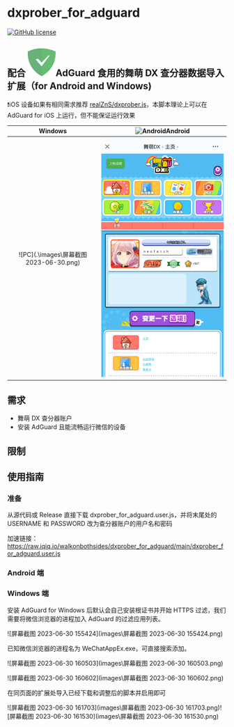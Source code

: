 # dxprober_for_adguard
[![GitHub license](https://img.shields.io/github/license/walkonbothsides/dxprober_for_adguard.svg?style=flat-square&label=License&color=00ADD8&logo=github)](https://github.com/walkonbothsides/dxprober_for_adguard/)
## 配合 ![32](.\images\32.svg)AdGuard 食用的舞萌 DX 查分器数据导入扩展（for Android and Windows) 
❗iOS 设备如果有相同需求推荐 [realZnS/dxprober.js](https://github.com/realZnS/dxprober.js)，本脚本理论上可以在 AdGuard for iOS 上运行，但不能保证运行效果

|Windows|![Android](https://upload.wikimedia.org/wikipedia/commons/thumb/d/d7/Android_robot.svg/20px-Android_robot.svg.png)Android|
| :-----------: | :-----------: |
|![PC](.\images\屏幕截图 2023-06-30.png)|![Phone](.\images\Screenshot_2023-06-30.jpg)|


## 需求

- 舞萌 DX 查分器账户
- 安装 AdGuard 且能流畅运行微信的设备

## 限制

## 使用指南

### 准备

从源代码或 Release 直接下载 dxprober_for_adguard.user.js，并将末尾处的 USERNAME 和 PASSWORD 改为查分器账户的用户名和密码

加速链接：https://raw.iqiq.io/walkonbothsides/dxprober_for_adguard/main/dxprober_for_adguard.user.js

### Android 端

### Windows 端
安装 AdGuard for Windows 后默认会自己安装根证书并开始 HTTPS 过滤，我们需要将微信浏览器的进程加入 AdGuard 的过滤应用列表。

![屏幕截图 2023-06-30 155424](images\屏幕截图 2023-06-30 155424.png)

已知微信浏览器的进程名为 WeChatAppEx.exe，可直接搜索添加。

![屏幕截图 2023-06-30 160503](images\屏幕截图 2023-06-30 160503.png)

![屏幕截图 2023-06-30 160602](images\屏幕截图 2023-06-30 160602.png)

在同页面的扩展处导入已经下载和调整后的脚本并启用即可

![屏幕截图 2023-06-30 161703](images\屏幕截图 2023-06-30 161703.png)![屏幕截图 2023-06-30 161530](images\屏幕截图 2023-06-30 161530.png)

